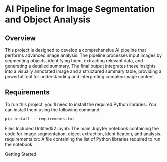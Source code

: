 # AI Pipeline for Image Segmentation and Object Analysis

## Overview
This project is designed to develop a comprehensive AI pipeline that performs advanced image analysis. The pipeline processes input images by segmenting objects, identifying them, extracting relevant data, and generating a detailed summary. The final output integrates these insights into a visually annotated image and a structured summary table, providing a powerful tool for understanding and interpreting complex image content.

## Requirements
To run this project, you'll need to install the required Python libraries. You can install them using the following command:
```bash
pip install -r requirements.txt
```

Files Included
Untitled52.ipynb: The main Jupyter notebook containing the code for image segmentation, object extraction, identification, and analysis.
requirements.txt: A file containing the list of Python libraries required to run the notebook.

Getting Started
